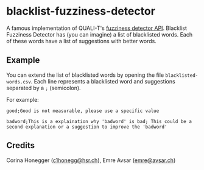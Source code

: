 # blacklist-fuzziness-detector
A famous implementation of QUALI-T's [fuzziness detector API](https://github.com/team-qualit/fuzziness-detector-api). Blacklist Fuzziness Detector has (you can imagine) a list of blacklisted words. Each of these words have a list of suggestions with better words.

## Example
You can extend the list of blacklisted words by opening the file `blacklisted-words.csv`. Each line represents a blacklisted word and suggestions separated by a `;` (semicolon). 

For example:

`good;Good is not measurable, please use a specific value`

`badword;This is a explaination why 'badword' is bad; This could be a second explanation or a suggestion to improve the 'badword'`

## Credits
Corina Honegger (c1honegg@hsr.ch), Emre Avsar (emre@avsar.ch)